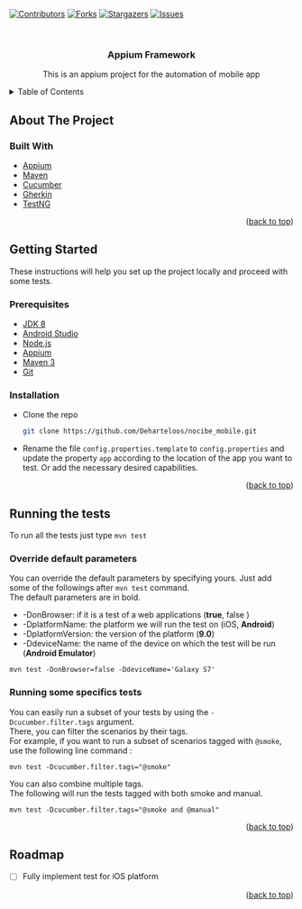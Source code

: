 <div id="top"></div>
<!--
*** Thanks for checking out the Best-README-Template. If you have a suggestion
*** that would make this better, please fork the repo and create a pull request
*** or simply open an issue with the tag "enhancement".
*** Don't forget to give the project a star!
*** Thanks again! Now go create something AMAZING! :D
-->



<!-- PROJECT SHIELDS -->
<!--
*** I'm using markdown "reference style" links for readability.
*** Reference links are enclosed in brackets [ ] instead of parentheses ( ).
*** See the bottom of this document for the declaration of the reference variables
*** for contributors-url, forks-url, etc. This is an optional, concise syntax you may use.
*** https://www.markdownguide.org/basic-syntax/#reference-style-links
-->
[![Contributors][contributors-shield]][contributors-url]
[![Forks][forks-shield]][forks-url]
[![Stargazers][stars-shield]][stars-url]
[![Issues][issues-shield]][issues-url]
<!--[![MIT License][license-shield]][license-url]
[![LinkedIn][linkedin-shield]][linkedin-url]-->



<!-- PROJECT LOGO -->
<br />
<div align="center">

<h3 align="center">Appium Framework</h3>

  <p align="center">
    This is an appium project for the automation of mobile app
    <br />
  </p>
</div>



<!-- TABLE OF CONTENTS -->
<details>
  <summary>Table of Contents</summary>
  <ol>
    <li>
      <a href="#about-the-project">About The Project</a>
      <ul>
        <li><a href="#built-with">Built With</a></li>
      </ul>
    </li>
    <li>
      <a href="#getting-started">Getting Started</a>
      <ul>
        <li><a href="#prerequisites">Prerequisites</a></li>
        <li><a href="#installation">Installation</a></li>
      </ul>
    </li>
    <li><a href="#usage">Running the tests</a></li>
    <li><a href="#roadmap">Roadmap</a></li>
  </ol>
</details>



<!-- ABOUT THE PROJECT -->
## About The Project

### Built With

* [Appium](https://appium.io/)
* [Maven](https://maven.apache.org/)
* [Cucumber](https://cucumber.io/)
* [Gherkin](https://cucumber.io/docs/gherkin/reference/)
* [TestNG](https://testng.org/doc/)

<p align="right">(<a href="#top">back to top</a>)</p>



<!-- GETTING STARTED -->
## Getting Started

These instructions will help you set up the project locally and proceed with some tests.

### Prerequisites

* [JDK 8](https://www.oracle.com/java/technologies/downloads/#java8-windows)
* [Android Studio](https://developer.android.com/studio)
* [Node.js](https://nodejs.org/en/download/)
* [Appium](https://appium.io/docs/en/about-appium/getting-started/?lang=en)
* [Maven 3](https://maven.apache.org/install.html)
* [Git](https://git-scm.com/downloads)

### Installation

* Clone the repo
   ```sh
   git clone https://github.com/Deharteloos/nocibe_mobile.git
   ```
* Rename the file `config.properties.template` to `config.properties` and update the property `app` according to the location of the app you want to test. Or add the necessary desired capabilities.

<p align="right">(<a href="#top">back to top</a>)</p>



<!-- USAGE EXAMPLES -->
## Running the tests

To run all the tests just type `mvn test`

### Override default parameters

You can override the default parameters by specifying yours. Just add some of the followings after `mvn test` command.  
The default parameters are in bold.
* -DonBrowser: if it is a test of a web applications (**true**, false )
* -DplatformName: the platform we will run the test on (iOS, **Android**)
* -DplatformVersion: the version of the platform (**9.0**)
* -DdeviceName: the name of the device on which the test will be run (**Android Emulator**)

```  
mvn test -DonBrowser=false -DdeviceName='Galaxy S7'  
```  

### Running some specifics tests
You can easily run a subset of your tests by using the `-Dcucumber.filter.tags` argument.  
There, you can filter the scenarios by their tags.  
For example, if you want to run a subset of scenarios tagged with `@smoke`, use the following line command :
```  
mvn test -Dcucumber.filter.tags="@smoke"  
```  
You can also combine multiple tags.  
The following will run the tests tagged with both smoke and manual.
```  
mvn test -Dcucumber.filter.tags="@smoke and @manual"  
```  

<p align="right">(<a href="#top">back to top</a>)</p>



<!-- ROADMAP -->
## Roadmap

- [ ] Fully implement test for iOS platform

<p align="right">(<a href="#top">back to top</a>)</p>



<!-- MARKDOWN LINKS & IMAGES -->
<!-- https://www.markdownguide.org/basic-syntax/#reference-style-links -->
[contributors-shield]: https://img.shields.io/github/contributors/Deharteloos/nocibe_mobile.svg?style=for-the-badge
[contributors-url]: https://github.com/Deharteloos/nocibe_mobile/graphs/contributors
[forks-shield]: https://img.shields.io/github/forks/Deharteloos/nocibe_mobile.svg?style=for-the-badge
[forks-url]: https://github.com/Deharteloos/nocibe_mobile/network/members
[stars-shield]: https://img.shields.io/github/stars/Deharteloos/nocibe_mobile.svg?style=for-the-badge
[stars-url]: https://github.com/Deharteloos/nocibe_mobile/stargazers
[issues-shield]: https://img.shields.io/github/issues/Deharteloos/nocibe_mobile.svg?style=for-the-badge
[issues-url]: https://github.com/Deharteloos/nocibe_mobile/issues
[license-shield]: https://img.shields.io/github/license/Deharteloos/nocibe_mobile.svg?style=for-the-badge
[license-url]: https://github.com/Deharteloos/nocibe_mobile/blob/master/LICENSE.txt
[linkedin-shield]: https://img.shields.io/badge/-LinkedIn-black.svg?style=for-the-badge&logo=linkedin&colorB=555
[linkedin-url]: https://linkedin.com/in/linkedin_username
[product-screenshot]: images/screenshot.png
